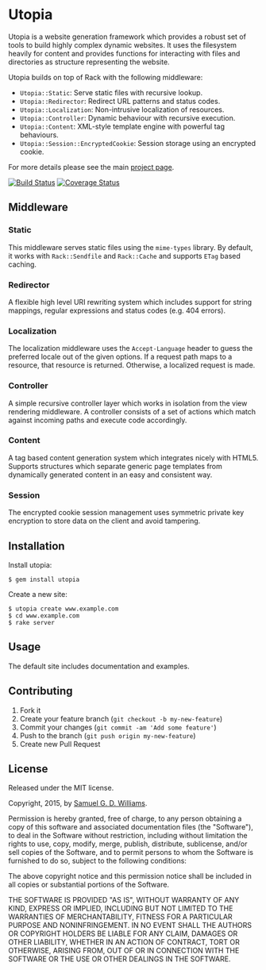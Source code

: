 # Utopia

Utopia is a website generation framework which provides a robust set of tools
to build highly complex dynamic websites. It uses the filesystem heavily for
content and provides functions for interacting with files and directories as
structure representing the website.

Utopia builds on top of Rack with the following middleware:

- `Utopia::Static`: Serve static files with recursive lookup.
- `Utopia::Redirector`: Redirect URL patterns and status codes.
- `Utopia::Localization`: Non-intrusive localization of resources.
- `Utopia::Controller`: Dynamic behaviour with recursive execution.
- `Utopia::Content`: XML-style template engine with powerful tag behaviours.
- `Utopia::Session::EncryptedCookie`: Session storage using an encrypted cookie.

For more details please see the main [project page][1].

[1]: http://www.oriontransfer.co.nz/gems/utopia

[![Build Status](https://secure.travis-ci.org/ioquatix/utopia.png)](http://travis-ci.org/ioquatix/utopia)
[![Coverage Status](https://coveralls.io/repos/ioquatix/utopia/badge.svg)](https://coveralls.io/r/ioquatix/utopia)

## Middleware

### Static

This middleware serves static files using the `mime-types` library. By default, it works with `Rack::Sendfile` and `Rack::Cache` and supports `ETag` based caching.

### Redirector

A flexible high level URI rewriting system which includes support for string mappings, regular expressions and status codes (e.g. 404 errors).

### Localization

The localization middleware uses the `Accept-Language` header to guess the preferred locale out of the given options. If a request path maps to a resource, that resource is returned. Otherwise, a localized request is made.

### Controller

A simple recursive controller layer which works in isolation from the view rendering middleware. A controller consists of a set of actions which match against incoming paths and execute code accordingly.

### Content

A tag based content generation system which integrates nicely with HTML5. Supports structures which separate generic page templates from dynamically generated content in an easy and consistent way.

### Session

The encrypted cookie session management uses symmetric private key encryption to store data on the client and avoid tampering.

## Installation

Install utopia:

	$ gem install utopia

Create a new site:

	$ utopia create www.example.com
	$ cd www.example.com
	$ rake server

## Usage

The default site includes documentation and examples.

## Contributing

1. Fork it
2. Create your feature branch (`git checkout -b my-new-feature`)
3. Commit your changes (`git commit -am 'Add some feature'`)
4. Push to the branch (`git push origin my-new-feature`)
5. Create new Pull Request

## License

Released under the MIT license.

Copyright, 2015, by [Samuel G. D. Williams](http://www.codeotaku.com/samuel-williams).

Permission is hereby granted, free of charge, to any person obtaining a copy
of this software and associated documentation files (the "Software"), to deal
in the Software without restriction, including without limitation the rights
to use, copy, modify, merge, publish, distribute, sublicense, and/or sell
copies of the Software, and to permit persons to whom the Software is
furnished to do so, subject to the following conditions:

The above copyright notice and this permission notice shall be included in
all copies or substantial portions of the Software.

THE SOFTWARE IS PROVIDED "AS IS", WITHOUT WARRANTY OF ANY KIND, EXPRESS OR
IMPLIED, INCLUDING BUT NOT LIMITED TO THE WARRANTIES OF MERCHANTABILITY,
FITNESS FOR A PARTICULAR PURPOSE AND NONINFRINGEMENT. IN NO EVENT SHALL THE
AUTHORS OR COPYRIGHT HOLDERS BE LIABLE FOR ANY CLAIM, DAMAGES OR OTHER
LIABILITY, WHETHER IN AN ACTION OF CONTRACT, TORT OR OTHERWISE, ARISING FROM,
OUT OF OR IN CONNECTION WITH THE SOFTWARE OR THE USE OR OTHER DEALINGS IN
THE SOFTWARE.